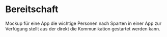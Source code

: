 # Bereitschaft
Mockup für eine App die wichtige Personen nach Sparten in einer App zur Verfügung stellt aus der direkt die Kommunikation gestartet werden kann.
